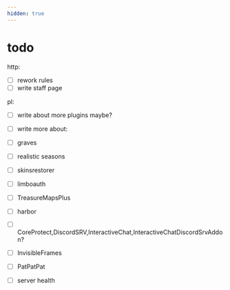 ```yaml
---
hidden: true
---
```


# todo

http:

* [ ] rework rules
* [ ] write staff page

pl:

* [ ] write about more plugins maybe?
* [ ] write more about:
* [ ] graves
* [ ] realistic seasons
* [ ] skinsrestorer
* [ ] limboauth
* [ ] TreasureMapsPlus
* [ ] harbor
* [ ] CoreProtect,DiscordSRV,InteractiveChat,InteractiveChatDiscordSrvAddon?
* [ ] InvisibleFrames
* [ ] PatPatPat
* [ ] server health





